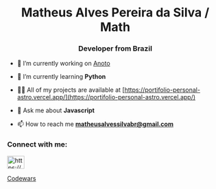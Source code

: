 <h1 align="center">Matheus Alves Pereira da Silva / Math</h1>
<h3 align="center">Developer from Brazil</h3>

- 🔭 I’m currently working on [Anoto](https://github.com/Anoto-ecossistem)

- 🌱 I’m currently learning **Python**

- 👨‍💻 All of my projects are available at [https://portifolio-personal-astro.vercel.app/](https://portifolio-personal-astro.vercel.app/)

- 💬 Ask me about **Javascript**

- 📫 How to reach me **matheusalvessilvabr@gmail.com**

<h3 align="left">Connect with me:</h3>
<p align="left">
<a href="https://www.linkedin.com/in/matheus-alves-4a2b03231" target="_blank"><img align="center" src="https://raw.githubusercontent.com/rahuldkjain/github-profile-readme-generator/master/src/images/icons/Social/linked-in-alt.svg" alt="https://www.linkedin.com/in/matheus-alves-4a2b03231" height="30" width="40" /></a>
</p>

[Codewars](https://www.codewars.com/users/MatheusAlvesPereira)
